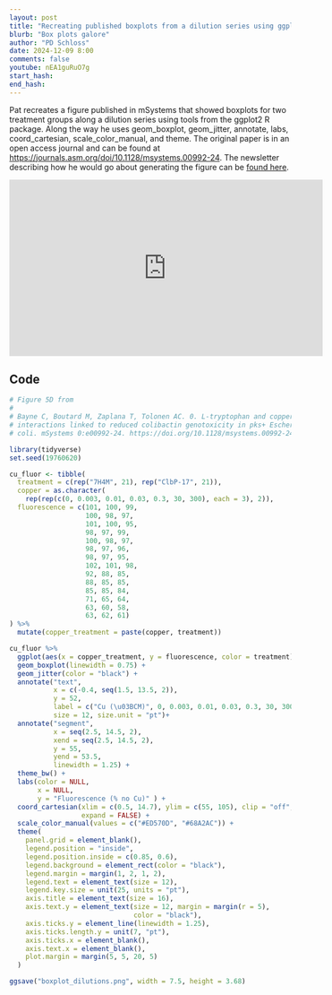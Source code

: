 ```yaml
---
layout: post
title: "Recreating published boxplots from a dilution series using ggplot2 in R (CC323)"
blurb: "Box plots galore"
author: "PD Schloss"
date: 2024-12-09 8:00
comments: false
youtube: nEA1guRuO7g
start_hash: 
end_hash: 
---
```


Pat recreates a figure published in mSystems that showed boxplots for two treatment groups along a dilution series using tools from the ggplot2 R package. Along the way he uses geom_boxplot, geom_jitter, annotate, labs, coord_cartesian, scale_color_manual, and theme. The original paper is in an open access journal and can be found at https://journals.asm.org/doi/10.1128/msystems.00992-24. The newsletter describing how he would go about generating the figure can be [found here](https://shop.riffomonas.org/posts/reverse-engineering-a-dilution-series-of-box-plots).

<iframe style="margin: 0 auto;display:block;" width="560" height="315" src="https://www.youtube.com/embed/{{ page.youtube }}" frameborder="0" allow="accelerometer; autoplay; encrypted-media; gyroscope; picture-in-picture" allowfullscreen></iframe>

## Code

```R
# Figure 5D from
#
# Bayne C, Boutard M, Zaplana T, Tolonen AC. 0. L-tryptophan and copper
# interactions linked to reduced colibactin genotoxicity in pks+ Escherichia
# coli. mSystems 0:e00992-24. https://doi.org/10.1128/msystems.00992-24

library(tidyverse)
set.seed(19760620)

cu_fluor <- tibble(
  treatment = c(rep("7H4M", 21), rep("ClbP-17", 21)),
  copper = as.character(
    rep(rep(c(0, 0.003, 0.01, 0.03, 0.3, 30, 300), each = 3), 2)),
  fluorescence = c(101, 100, 99,
                   100, 98, 97,
                   101, 100, 95,
                   98, 97, 99,
                   100, 98, 97,
                   98, 97, 96,
                   98, 97, 95,
                   102, 101, 98,
                   92, 88, 85,
                   88, 85, 85,
                   85, 85, 84,
                   71, 65, 64,
                   63, 60, 58,
                   63, 62, 61)
) %>%
  mutate(copper_treatment = paste(copper, treatment))

cu_fluor %>%
  ggplot(aes(x = copper_treatment, y = fluorescence, color = treatment)) +
  geom_boxplot(linewidth = 0.75) +
  geom_jitter(color = "black") +
  annotate("text",
           x = c(-0.4, seq(1.5, 13.5, 2)),
           y = 52,
           label = c("Cu (\u03BCM)", 0, 0.003, 0.01, 0.03, 0.3, 30, 300),
           size = 12, size.unit = "pt")+
  annotate("segment",
           x = seq(2.5, 14.5, 2),
           xend = seq(2.5, 14.5, 2),
           y = 55,
           yend = 53.5,
           linewidth = 1.25) +
  theme_bw() +
  labs(color = NULL,
       x = NULL,
       y = "Fluorescence (% no Cu)" ) +
  coord_cartesian(xlim = c(0.5, 14.7), ylim = c(55, 105), clip = "off",
                  expand = FALSE) +
  scale_color_manual(values = c("#ED570D", "#68A2AC")) +
  theme(
    panel.grid = element_blank(),
    legend.position = "inside",
    legend.position.inside = c(0.85, 0.6),
    legend.background = element_rect(color = "black"),
    legend.margin = margin(1, 2, 1, 2),
    legend.text = element_text(size = 12),
    legend.key.size = unit(25, units = "pt"),
    axis.title = element_text(size = 16),
    axis.text.y = element_text(size = 12, margin = margin(r = 5),
                               color = "black"),
    axis.ticks.y = element_line(linewidth = 1.25),
    axis.ticks.length.y = unit(7, "pt"),
    axis.ticks.x = element_blank(),
    axis.text.x = element_blank(),
    plot.margin = margin(5, 5, 20, 5)
  )

ggsave("boxplot_dilutions.png", width = 7.5, height = 3.68)
```
